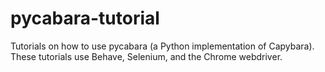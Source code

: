 pycabara-tutorial
=================

Tutorials on how to use pycabara (a Python implementation of Capybara). These tutorials use Behave, Selenium, and the Chrome webdriver.
